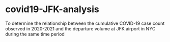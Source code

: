 # covid19-JFK-analysis
To determine the relationship between the cumulative COVID-19 case count observed in 2020-2021 and the departure volume at JFK airport in NYC during the same time period
